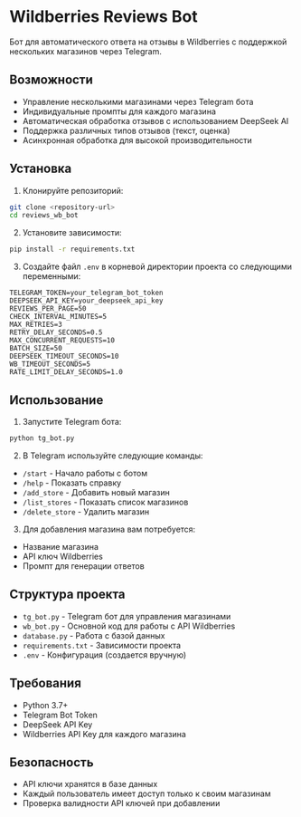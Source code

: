 # Wildberries Reviews Bot

Бот для автоматического ответа на отзывы в Wildberries с поддержкой нескольких магазинов через Telegram.

## Возможности

- Управление несколькими магазинами через Telegram бота
- Индивидуальные промпты для каждого магазина
- Автоматическая обработка отзывов с использованием DeepSeek AI
- Поддержка различных типов отзывов (текст, оценка)
- Асинхронная обработка для высокой производительности

## Установка

1. Клонируйте репозиторий:
```bash
git clone <repository-url>
cd reviews_wb_bot
```

2. Установите зависимости:
```bash
pip install -r requirements.txt
```

3. Создайте файл `.env` в корневой директории проекта со следующими переменными:
```env
TELEGRAM_TOKEN=your_telegram_bot_token
DEEPSEEK_API_KEY=your_deepseek_api_key
REVIEWS_PER_PAGE=50
CHECK_INTERVAL_MINUTES=5
MAX_RETRIES=3
RETRY_DELAY_SECONDS=0.5
MAX_CONCURRENT_REQUESTS=10
BATCH_SIZE=50
DEEPSEEK_TIMEOUT_SECONDS=10
WB_TIMEOUT_SECONDS=5
RATE_LIMIT_DELAY_SECONDS=1.0
```

## Использование

1. Запустите Telegram бота:
```bash
python tg_bot.py
```

2. В Telegram используйте следующие команды:
- `/start` - Начало работы с ботом
- `/help` - Показать справку
- `/add_store` - Добавить новый магазин
- `/list_stores` - Показать список магазинов
- `/delete_store` - Удалить магазин

3. Для добавления магазина вам потребуется:
- Название магазина
- API ключ Wildberries
- Промпт для генерации ответов

## Структура проекта

- `tg_bot.py` - Telegram бот для управления магазинами
- `wb_bot.py` - Основной код для работы с API Wildberries
- `database.py` - Работа с базой данных
- `requirements.txt` - Зависимости проекта
- `.env` - Конфигурация (создается вручную)

## Требования

- Python 3.7+
- Telegram Bot Token
- DeepSeek API Key
- Wildberries API Key для каждого магазина

## Безопасность

- API ключи хранятся в базе данных
- Каждый пользователь имеет доступ только к своим магазинам
- Проверка валидности API ключей при добавлении
